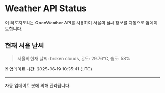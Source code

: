 
# Weather API Status

이 리포지토리는 OpenWeather API를 사용하여 서울의 날씨 정보를 자동으로 업데이트합니다.

## 현재 서울 날씨
> 서울의 현재 날씨: broken clouds, 온도: 29.76°C, 습도: 58%

⏳ 업데이트 시간: 2025-06-19 10:35:41 (UTC)

---
자동 업데이트 봇에 의해 관리됩니다.
